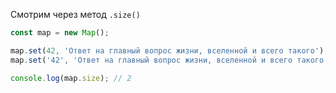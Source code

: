 Смотрим через метод `.size()`

```js
const map = new Map();

map.set(42, 'Ответ на главный вопрос жизни, вселенной и всего такого');
map.set('42', 'Ответ на главный вопрос жизни, вселенной и всего такого');

console.log(map.size); // 2
```

